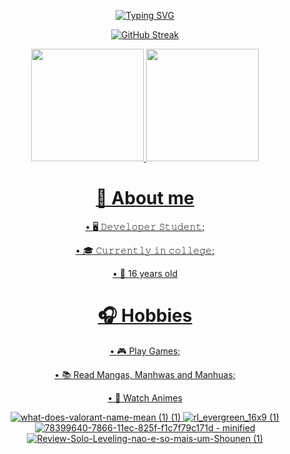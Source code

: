 <div align="center">
  
<a href="https://git.io/typing-svg"><img src="https://readme-typing-svg.herokuapp.com?font=Platypi&size=30&duration=3500&pause=2500&color=6704F7&center=true&vCenter=true&random=false&width=1000&lines=Hello%2C+Welcome+to+my+Git+Profile!;My+name+is+Felipe+Polegato;+I'm+16+years+old;I'm+a+Software-Developer+and+Illustrator;I'm+from+Brazil" alt="Typing SVG" /></a>

<div>


<div align="center">
<a href="[![Typing SVG](https://readme-typing-svg.herokuapp.com?font=Fira+Code&pause=1000&color=9A27F7&random=false&width=435&lines=Hello!+I'm+Cau%C3%A3+Oliveira!;I'm+currently+studying+programming!)(https://git.io/typing-svg)" /> </a>
</div>

<div align="center">
  
[![GitHub Streak](https://github-readme-streak-stats.herokuapp.com?user=ArtzFxz&theme=jolly&locale=pt_BR&date_format=n%2Fj%5B%2FY%5D&card_width=900)](https://git.io/streak-stats)
<div align="center">
<a href="https://github.com/ArtzFxz">
<img height="180em" src="https://github-readme-stats.vercel.app/api/top-langs/?username=ArtzFxz&layout=compact&langs_count=7&theme=jolly"/>
<img height="180em" src="https://github-readme-stats.vercel.app/api?username=ArtzFxz&show_icons=true&theme=jolly&include_all_commits=true&count_private=true"/>
</div>
</div>


# 📖 About me

• 🖥 𝙳𝚎𝚟𝚎𝚕𝚘𝚙𝚎𝚛 𝚂𝚝𝚞𝚍𝚎𝚗𝚝;
 
• 🎓 𝙲𝚞𝚛𝚛𝚎𝚗𝚝𝚕𝚢 𝚒𝚗 𝚌𝚘𝚕𝚕𝚎𝚐𝚎;

• 🧒 16 years old
</div>

<div>

# 🎧 Hobbies

  • 🎮 Play Games;
 
  • 📚 Read Mangas, Manhwas and Manhuas;

  • 🎥 Watch Animes

![what-does-valorant-name-mean (1) (1)](https://github.com/zReptonL/zReptonL/assets/45742438/027f8b20-a07f-46fc-b599-db1004c5f96c)
![rl_evergreen_16x9 (1)](https://github.com/zReptonL/zReptonL/assets/45742438/d473e8cd-6155-45fb-8946-fa97c7735954)
![78399640-7866-11ec-825f-f1c7f79c171d - minified](https://github.com/zReptonL/zReptonL/assets/45742438/f975a2af-b2f8-4f77-acb8-77cdd7f9c94f)
![Review-Solo-Leveling-nao-e-so-mais-um-Shounen (1)](https://github.com/zReptonL/zReptonL/assets/45742438/da9af389-35cd-40b2-9aaf-302b0f9289d8)



</div>

